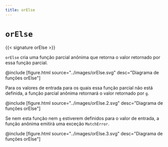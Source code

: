 ```yaml
---
title: orElse
---
```


# `orElse`

{{< signature orElse >}}

`orElse` cria uma função parcial anônima que retorna o valor retornado por essa função parcial.

@include [figure.html source="../images/orElse.svg" desc="Diagrama de funções orElse"]

Para os valores de entrada para os quais essa função parcial não está definida, a função parcial anônima retornará o valor retornado por `g`.

@include [figure.html source="../images/orElse.2.svg" desc="Diagrama de funções orElse"]

Se nem esta função nem `g` estiverem definidos para o valor de entrada, a função anônima emitirá uma exceção `MatchError`.

@include [figure.html source="../images/orElse.3.svg" desc="Diagrama de funções orElse"]
